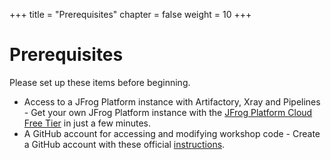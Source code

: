+++
title = "Prerequisites"
chapter = false
weight = 10
+++

# Prerequisites

Please set up these items before beginning.

- Access to a JFrog Platform instance with Artifactory, Xray and Pipelines - Get your own JFrog Platform instance with the [JFrog Platform Cloud Free Tier](https://jfrog.com/artifactory/start-free/) in just a few minutes.
- A GitHub account for accessing and modifying workshop code - Create a GitHub account with these official [instructions](https://docs.github.com/en/free-pro-team@latest/github/getting-started-with-github/signing-up-for-a-new-github-account).

